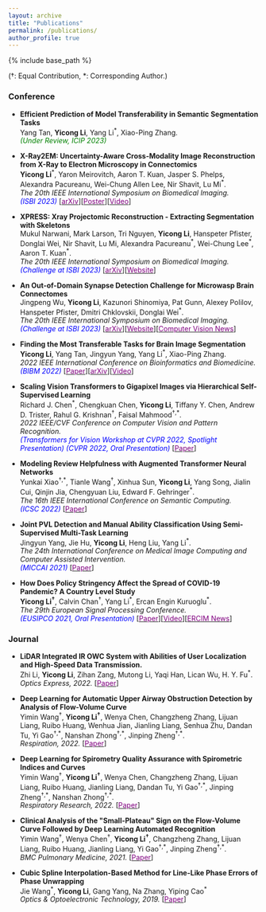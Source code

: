 ```yaml
---
layout: archive
title: "Publications"
permalink: /publications/
author_profile: true
---
```


<!-- {% if author.googlescholar %}
  You can also find my articles on <u><a href="{{author.googlescholar}}">my Google Scholar profile</a>.</u>
{% endif %} -->

{% include base_path %}

<!-- {% for post in site.publications reversed %}
  {% include archive-single.html %}
{% endfor %} -->

(&dagger;: Equal Contribution, &#42;: Corresponding Author.)
### Conference
* **Efficient Prediction of Model Transferability in Semantic Segmentation Tasks**  
  Yang Tan, **Yicong Li**, Yang Li<sup>&#42;</sup>, Xiao-Ping Zhang.   
  *<font color=green>(Under Review, ICIP 2023)</font>*

* **X-Ray2EM: Uncertainty-Aware Cross-Modality Image Reconstruction from X-Ray to Electron Microscopy in Connectomics**  
  **Yicong Li**<sup>&#42;</sup>, Yaron Meirovitch, Aaron T. Kuan, Jasper S. Phelps, Alexandra Pacureanu, Wei-Chung Allen Lee, Nir Shavit, Lu Mi<sup>&#42;</sup>.  
  *The 20th IEEE International Symposium on Biomedical Imaging.*  
  *<font color=blue>(ISBI 2023)</font>* [[<font color=purple>arXiv</font>](https://doi.org/10.48550/arXiv.2303.00882)][[<font color=purple>Poster</font>](../files/ISBI2023_X-Ray2EM_Poster.pdf)][[<font color=purple>Video</font>](https://www.bilibili.com/video/BV1aM411N76j/?share_source=copy_web&vd_source=9770b800f47d74823c57932440c0fe89)]

* **XPRESS: Xray Projectomic Reconstruction - Extracting Segmentation with Skeletons**  
  Mukul Narwani, Mark Larson, Tri Nguyen, **Yicong Li**, Hanspeter Pfister, Donglai Wei, Nir Shavit, Lu Mi, Alexandra Pacureanu<sup>&#42;</sup>, Wei-Chung Lee<sup>&#42;</sup>, Aaron T. Kuan<sup>&#42;</sup>.  
  *The 20th IEEE International Symposium on Biomedical Imaging.*  
  *<font color=blue>(Challenge at ISBI 2023)</font>* [[<font color=purple>arXiv</font>](https://doi.org/10.48550/arXiv.2302.03819)][[<font color=purple>Website</font>](https://xpress.grand-challenge.org/)]

* **An Out-of-Domain Synapse Detection Challenge for Microwasp Brain Connectomes**  
  Jingpeng Wu, **Yicong Li**, Kazunori Shinomiya, Pat Gunn, Alexey Polilov, Hanspeter Pfister, Dmitri Chklovskii, Donglai Wei<sup>&#42;</sup>.  
  *The 20th IEEE International Symposium on Biomedical Imaging.*  
  *<font color=blue>(Challenge at ISBI 2023)</font>* [[<font color=purple>arXiv</font>](https://doi.org/10.48550/arXiv.2302.00545)][[<font color=purple>Website</font>](https://codalab.lisn.upsaclay.fr/competitions/9169)][[<font color=purple>Computer Vision News</font>](https://www.rsipvision.com/ComputerVisionNews-2023March/42/)]

* **Finding the Most Transferable Tasks for Brain Image Segmentation**  
  **Yicong Li**, Yang Tan, Jingyun Yang, Yang Li<sup>&#42;</sup>, Xiao-Ping Zhang.  
  *2022 IEEE International Conference on Bioinformatics and Biomedicine.*  
  *<font color=blue>(BIBM 2022)</font>* [[<font color=purple>Paper</font>](https://doi.org/10.1109/BIBM55620.2022.9995261)][[<font color=purple>arXiv</font>](https://doi.org/10.48550/arXiv.2301.00934)][[<font color=purple>Video</font>](https://www.bilibili.com/video/BV1cN411w7qc/?share_source=copy_web&vd_source=9770b800f47d74823c57932440c0fe89)]

* **Scaling Vision Transformers to Gigapixel Images via Hierarchical Self-Supervised Learning**  
  Richard J. Chen<sup>&#42;</sup>, Chengkuan Chen, **Yicong Li**, Tiffany Y. Chen, Andrew D. Trister, Rahul G. Krishnan<sup>&dagger;</sup>, Faisal Mahmood<sup>&dagger;,&#42;</sup>.  
  *2022 IEEE/CVF Conference on Computer Vision and Pattern Recognition.*  
  *<font color=blue>(Transformers for Vision Workshop at CVPR 2022, Spotlight Presentation) (CVPR 2022, Oral Presentation)</font>* [[<font color=purple>Paper</font>](https://doi.org/10.1109/CVPR52688.2022.01567)]

* **Modeling Review Helpfulness with Augmented Transformer Neural Networks**  
  Yunkai Xiao<sup>&dagger;,&#42;</sup>, Tianle Wang<sup>&dagger;</sup>, Xinhua Sun, **Yicong Li**, Yang Song, Jialin Cui, Qinjin Jia, Chengyuan Liu, Edward F. Gehringer<sup>&#42;</sup>.  
  *The 16th IEEE International Conference on Semantic Computing.*  
  *<font color=blue>(ICSC 2022)</font>* [[<font color=purple>Paper</font>](https://doi.org/10.1109/ICSC52841.2022.00019)]

* **Joint PVL Detection and Manual Ability Classification Using Semi-Supervised Multi-Task Learning**  
  Jingyun Yang, Jie Hu, **Yicong Li**, Heng Liu, Yang Li<sup>&#42;</sup>.  
  *The 24th International Conference on Medical Image Computing and Computer Assisted Intervention.*  
  *<font color=blue>(MICCAI 2021)</font>* [[<font color=purple>Paper</font>](https://doi.org/10.1007/978-3-030-87234-2_43)]

* **How Does Policy Stringency Affect the Spread of COVID-19 Pandemic? A Country Level Study**  
  **Yicong Li<sup>&dagger;</sup>**, Calvin Chan<sup>&dagger;</sup>, Yang Li<sup>&#42;</sup>, Ercan Engin Kuruoglu<sup>&#42;</sup>.  
  *The 29th European Signal Processing Conference.*  
  *<font color=blue>(EUSIPCO 2021, Oral Presentation)</font>* [[<font color=purple>Paper</font>](https://doi.org/10.23919/EUSIPCO54536.2021.9615930)][[<font color=purple>Video</font>](https://www.bilibili.com/video/BV1p54y1F7qp/?share_source=copy_web&vd_source=9770b800f47d74823c57932440c0fe89)][[<font color=purple>ERCIM News</font>](https://ercim-news.ercim.eu/en124/special/modelling-time-varying-epidemiological-parameters-for-covid-19)]



### Journal
* **LiDAR Integrated IR OWC System with Abilities of User Localization and High-Speed Data Transmission.**  
  Zhi Li, **Yicong Li**, Zihan Zang, Mutong Li, Yaqi Han, Lican Wu, H. Y. Fu<sup>&#42;</sup>.  
  *Optics Express, 2022.* [[<font color=purple>Paper</font>](https://doi.org/10.1364/OE.454266)]

* **Deep Learning for Automatic Upper Airway Obstruction Detection by Analysis of Flow-Volume Curve**  
  Yimin Wang<sup>&dagger;</sup>, **Yicong Li<sup>&dagger;</sup>**, Wenya Chen, Changzheng Zhang, Lijuan Liang, Ruibo Huang, Wenhua Jian, Jianling Liang, Senhua Zhu, Dandan Tu, Yi Gao<sup>&dagger;,&#42;</sup>, Nanshan Zhong<sup>&dagger;,&#42;</sup>, Jinping Zheng<sup>&dagger;,&#42;</sup>.  
  *Respiration, 2022.* [[<font color=purple>Paper</font>](https://doi.org/10.1159/000524598)]

* **Deep Learning for Spirometry Quality Assurance with Spirometric Indices and Curves**  
  Yimin Wang<sup>&dagger;</sup>, **Yicong Li<sup>&dagger;</sup>**, Wenya Chen, Changzheng Zhang, Lijuan Liang, Ruibo Huang, Jianling Liang, Dandan Tu, Yi Gao<sup>&dagger;,&#42;</sup>, Jinping Zheng<sup>&dagger;,&#42;</sup>, Nanshan Zhong<sup>&dagger;,&#42;</sup>.  
  *Respiratory Research, 2022.* [[<font color=purple>Paper</font>](https://doi.org/10.1186/s12931-022-02014-9)]

* **Clinical Analysis of the "Small-Plateau" Sign on the Flow-Volume Curve Followed by Deep Learning Automated Recognition**  
  Yimin Wang<sup>&dagger;</sup>, Wenya Chen<sup>&dagger;</sup>, **Yicong Li<sup>&dagger;</sup>**, Changzheng Zhang, Lijuan Liang, Ruibo Huang, Jianling Liang, Yi Gao<sup>&dagger;,&#42;</sup>, Jinping Zheng<sup>&dagger;,&#42;</sup>.  
  *BMC Pulmonary Medicine, 2021.* [[<font color=purple>Paper</font>](https://doi.org/10.1186/s12890-021-01733-x)]

* **Cubic Spline Interpolation-Based Method for Line-Like Phase Errors of Phase Unwrapping**  
  Jie Wang<sup>&#42;</sup>, **Yicong Li**, Gang Yang, Na Zhang, Yiping Cao<sup>&#42;</sup>  
  *Optics & Optoelectronic Technology, 2019.* [[<font color=purple>Paper</font>](https://doi.org/10.19519/j.cnki.1672-3392.2019.05.005)]
